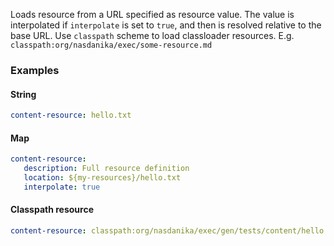 Loads resource from a URL specified as resource value. The value is interpolated if ``interpolate`` is set to ``true``, and then is resolved relative to the base URL.
Use ``classpath`` scheme to load classloader resources. E.g. ``classpath:org/nasdanika/exec/some-resource.md``

### Examples

#### String

```yaml
content-resource: hello.txt
```

#### Map

```yaml
content-resource:
   description: Full resource definition
   location: ${my-resources}/hello.txt 
   interpolate: true
```

#### Classpath resource

```yaml
content-resource: classpath:org/nasdanika/exec/gen/tests/content/hello.txt
```
